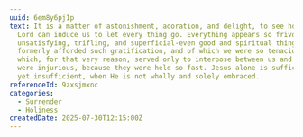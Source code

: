```yaml
---
uuid: 6em8y6pj1p
text: It is a matter of astonishment, adoration, and delight, to see how the
  Lord can induce us to let every thing go. Everything appears so frivolous,
  unsatisfying, trifling, and superficial-even good and spiritual things which
  formerly afforded such gratification, and of which we were so tenacious, but
  which, for that very reason, served only to interpose between us and God, and
  were injurious, because they were held so fast. Jesus alone is sufficient, but
  yet insufficient, when He is not wholly and solely embraced.
referenceId: 9zxsjmxnc
categories:
  - Surrender
  - Holiness
createdDate: 2025-07-30T12:15:00Z
---
```


